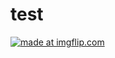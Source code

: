 # test

<a href="https://imgflip.com/gif/292nzt"><img src="https://i.imgflip.com/292nzt.gif" title="made at imgflip.com"/></a>
